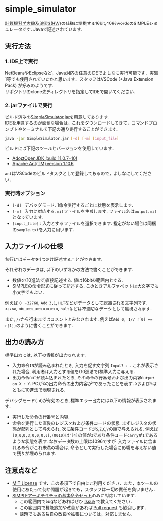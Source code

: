 # simple_simulator

[計算機科学実験及演習3(HW)](http://www.lab3.kuis.kyoto-u.ac.jp/~takase/le3a/)の仕様に準拠する16bit,4096wordsのSIMPLEシミュレータです. Javaで記述されています.

## 実行方法

### 1. IDE上で実行

NetBeansやEclipseなど，Java対応の任意のIDEでよしなに実行可能です．実験1等でも使用されていたかと思います．スタッフはVSCode (+Java Extension Pack) が好みのようです．  
リポジトリのclone先ディレクトリを指定してIDEで開いてください．

### 2. jarファイルで実行

ビルド済みの[SimpleSimulator.jar](SimpleSimulator.jar)を用意してあります．  
IDEを用意するのが面倒な場合は，これをダウンロードしてきて，コマンドプロンプトやターミナルで下記の通り実行することができます．

```bash
java -jar SimpleSimulator.jar [-d] [-m] [input_file] 
```

ビルドには下記のツールとバージョンを使用しています．

- [AdoptOpenJDK (build 11.0.7+10)](https://adoptopenjdk.net/)
- [Apache Ant(TM) version 1.10.6](https://ant.apache.org/)

`ant`はVSCodeのビルドタスクとして登録してあるので，よしなにしてください．


### 実行時オプション

- `[-d]` : デバッグモード. 1命令実行するごとに状態を表示します.
- `[-m]` : 入力に対応する`.mif`ファイルを生成します. ファイル名は`output.mif`となっています.
- `[input_file]` : 入力とするファイルを選択できます. 指定がない場合は同梱の`sample.txt`を入力に用います.

## 入力ファイルの仕様

各行にはデータを1つだけ記述することができます.

それぞれのデータは, 以下のいずれかの方法で書くことができます.

- 数値を(10進法で)直接記述する. 値は16bitの範囲内とする.
- SIMPLEの命令形式に従って記述する. このときアルファベットは大文字でも小文字でもよい.

例えば `0` , `-32768`, `Add 3,1`, `HLT`などがデータとして認識される文字列です.
`32768`, `0b1100110010101010`, `halt`などは不適切なデータとして無視されます.

また, `//`から行末まではコメントとみなされます. 例えば`Add 0, 1// r[0] += r[1];`のように書くことができます.

## 出力の読み方

標準出力には, 以下の情報が出力されます.
- 入力命令`IN`が読み込まれたとき, 入力を促す文字列 `Input? : `. これが表示された場合, 利用者は入力とする値を(10進法で)標準入力に与える.
- 出力命令`OUT`が読み込まれたとき, その命令の行番号および出力内容`Output on X : Y`. PCが`X`の出力命令の出力内容が`Y`であったことを表す. `X`および`Y`はともに10進法で表現される.

デバッグモード(`-d`)が有効のとき, 標準エラー出力には以下の情報が表示されます.
- 実行した命令の行番号と内容.
- 命令を実行した直後のレジスタおよび条件コードの状態. まずレジスタの状態が配列として与えられ, 次に条件コードが`S`,`Z`,`C`,`V`の順で与えられる. 例えば`[0,0,0,3,0,0,0,0],(0010)`は`r[4]`の値が`3`であり条件コード`carry`が`1`であるような状態を表す.
なおデータ数の上限は4096ですが, 入力ファイルに含まれる命令がこれ未満の場合は, 命令として実行した場合に影響を与えない値で残りが埋められます.

## 注意点など

- [MIT License](LICENSE) です．この条項下で自由にご利用ください．また，本ツールの使用にあたって何か問題が起きても，スタッフは一切の責任を負いません．
- [SIMPLEアーキテクチャの基本命令セット](http://www.lab3.kuis.kyoto-u.ac.jp/~takase/le3a/#SIMPLE)のみに対応しています．
  - この範囲内でbugなどあればぜひ [Issue](../../issues) で教えてください．
  - この範囲内で機能追加や改善があれば [Pull request](../../pulls) も歓迎します．
  - 課題でもある独自の改良や拡張については，対応しません．

